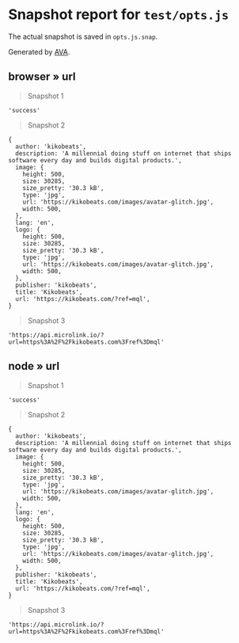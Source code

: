 # Snapshot report for `test/opts.js`

The actual snapshot is saved in `opts.js.snap`.

Generated by [AVA](https://ava.li).

## browser » url

> Snapshot 1

    'success'

> Snapshot 2

    {
      author: 'kikobeats',
      description: 'A millennial doing stuff on internet that ships software every day and builds digital products.',
      image: {
        height: 500,
        size: 30285,
        size_pretty: '30.3 kB',
        type: 'jpg',
        url: 'https://kikobeats.com/images/avatar-glitch.jpg',
        width: 500,
      },
      lang: 'en',
      logo: {
        height: 500,
        size: 30285,
        size_pretty: '30.3 kB',
        type: 'jpg',
        url: 'https://kikobeats.com/images/avatar-glitch.jpg',
        width: 500,
      },
      publisher: 'kikobeats',
      title: 'Kikobeats',
      url: 'https://kikobeats.com/?ref=mql',
    }

> Snapshot 3

    'https://api.microlink.io/?url=https%3A%2F%2Fkikobeats.com%3Fref%3Dmql'

## node » url

> Snapshot 1

    'success'

> Snapshot 2

    {
      author: 'kikobeats',
      description: 'A millennial doing stuff on internet that ships software every day and builds digital products.',
      image: {
        height: 500,
        size: 30285,
        size_pretty: '30.3 kB',
        type: 'jpg',
        url: 'https://kikobeats.com/images/avatar-glitch.jpg',
        width: 500,
      },
      lang: 'en',
      logo: {
        height: 500,
        size: 30285,
        size_pretty: '30.3 kB',
        type: 'jpg',
        url: 'https://kikobeats.com/images/avatar-glitch.jpg',
        width: 500,
      },
      publisher: 'kikobeats',
      title: 'Kikobeats',
      url: 'https://kikobeats.com/?ref=mql',
    }

> Snapshot 3

    'https://api.microlink.io/?url=https%3A%2F%2Fkikobeats.com%3Fref%3Dmql'
